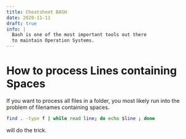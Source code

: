 ```yaml
---
title: Cheatsheet BASH
date: 2020-11-11
draft: true
info: |
  Bash is one of the most important tools out there
  to maintain Operation Systems.
---
```


# How to process Lines containing Spaces

If you want to process all files in a folder, you most likely run into the problem of filenames containing spaces.

```bash
find . -type f | while read line; do echo $line ; done
```

will do the trick.
